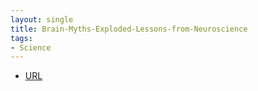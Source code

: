 ```yaml
---
layout: single
title: Brain-Myths-Exploded-Lessons-from-Neuroscience
tags:
- Science
---
```



- [URL](https://www.audible.com/pd/Brain-Myths-Exploded-Lessons-from-Neuroscience-Audiobook/B01NASOS26)
